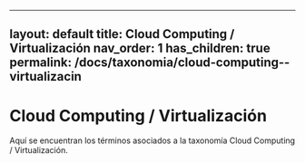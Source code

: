 
---
layout: default
title: Cloud Computing / Virtualización
nav_order: 1
has_children: true
permalink: /docs/taxonomia/cloud-computing--virtualizacin
---

# Cloud Computing / Virtualización

Aquí se encuentran los términos asociados a la taxonomía Cloud Computing / Virtualización.
